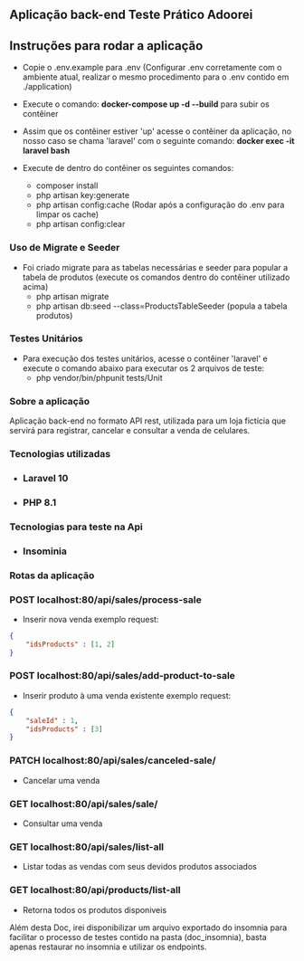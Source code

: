 ## Aplicação back-end Teste Prático Adoorei

## Instruções para rodar a aplicação

- Copie o .env.example para .env (Configurar .env corretamente com o ambiente atual, realizar o mesmo procedimento para o .env contido em ./application)
- Execute o comando: **docker-compose up -d --build** para subir os contêiner
- Assim que os contêiner estiver 'up' acesse o contêiner da aplicação, no nosso caso se chama 'laravel' com o seguinte comando:  **docker exec -it laravel bash**
- Execute de dentro do contêiner os seguintes comandos:

  - composer install
  - php artisan key:generate
  - php artisan config:cache (Rodar após a configuração do .env para limpar os cache)
  - php artisan config:clear

### Uso de Migrate e Seeder

- Foi criado migrate para as tabelas necessárias e seeder para popular a tabela de produtos (execute os comandos dentro do contêiner utilizado acima)
  - php artisan migrate
  - php artisan db:seed --class=ProductsTableSeeder  (popula a tabela produtos)

### Testes Unitários

- Para execução dos testes unitários, acesse o contêiner 'laravel' e execute o comando abaixo para executar os 2 arquivos de teste:
  - php vendor/bin/phpunit tests/Unit

### Sobre a aplicação

Aplicação back-end no formato API rest, utilizada para um loja fictícia que servirá para registrar, cancelar e consultar a venda de celulares.

### Tecnologias utilizadas

- ### Laravel 10
- ### PHP 8.1

### Tecnologias para teste na Api

- ### Insominia

### Rotas da aplicação

### POST localhost:80/api/sales/process-sale

- Inserir nova venda
  exemplo request:

```json
{
	"idsProducts" : [1, 2]
}
```

### POST localhost:80/api/sales/add-product-to-sale

- Inserir produto à uma venda existente
  exemplo request:

```json
{
	"saleId" : 1,
	"idsProducts" : [3]
}
```

### PATCH localhost:80/api/sales/canceled-sale/

- Cancelar uma venda

### GET localhost:80/api/sales/sale/

- Consultar uma venda

### GET localhost:80/api/sales/list-all

- Listar todas as vendas com seus devidos produtos associados

### GET localhost:80/api/products/list-all

- Retorna todos os produtos disponiveis

Além desta Doc, irei disponibilizar um arquivo exportado do insomnia para facilitar o processo de testes contido na pasta (doc_insomnia), basta apenas restaurar no insomnia e utilizar os endpoints.
